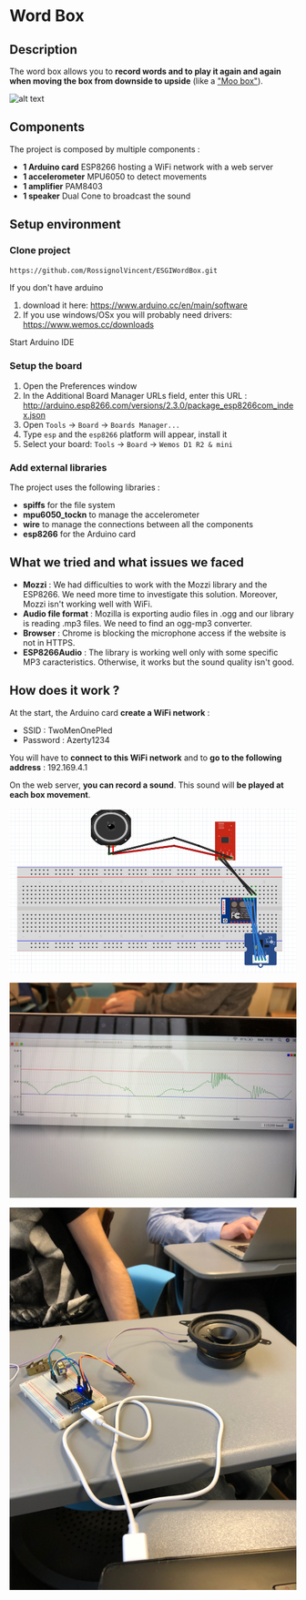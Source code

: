 # Word Box

## Description

The word box allows you to **record words and to play it again and again when moving the box from downside to upside** (like a ["Moo box"](https://en.wikipedia.org/wiki/Moo_box)).

![alt text](https://upload.wikimedia.org/wikipedia/commons/thumb/c/cd/Meuh_box.JPG/270px-Meuh_box.JPG)

## Components

The project is composed by multiple components :

* **1 Arduino card** ESP8266 hosting a WiFi network with a web server
* **1 accelerometer** MPU6050 to detect movements
* **1 amplifier** PAM8403
* **1 speaker** Dual Cone to broadcast the sound

## Setup environment


### Clone project
```sh
https://github.com/RossignolVincent/ESGIWordBox.git
```

If you don't have arduino
  1. download it here: https://www.arduino.cc/en/main/software
  2. If you use windows/OSx you will probably need drivers: https://www.wemos.cc/downloads

Start Arduino IDE

### Setup the board

1. Open the Preferences window
2. In the Additional Board Manager URLs field, enter this URL : http://arduino.esp8266.com/versions/2.3.0/package_esp8266com_index.json
3. Open `Tools` -> `Board` -> `Boards Manager...`
4. Type `esp` and the `esp8266` platform will appear, install it
5. Select your board: `Tools` -> `Board` -> `Wemos D1 R2 & mini`


### Add external libraries

The project uses the following libraries :

* **spiffs** for the file system
* **mpu6050_tockn** to manage the accelerometer
* **wire** to manage the connections between all the components
* **esp8266** for the Arduino card

## What we tried and what issues we faced

* **Mozzi** : We had difficulties to work with the Mozzi library and the ESP8266. We need more time to investigate this solution. Moreover, Mozzi isn't working well with WiFi.
* **Audio file format** : Mozilla is exporting audio files in .ogg and our library is reading .mp3 files. We need to find an ogg-mp3 converter.
* **Browser** : Chrome is blocking the microphone access if the website is not in HTTPS.
* **ESP8266Audio** : The library is working well only with some specific MP3 caracteristics. Otherwise, it works but the sound quality isn't good.

## How does it work ?

At the start, the Arduino card **create a WiFi network** :

* SSID : TwoMenOnePled 
* Password : Azerty1234

You will have to **connect to this WiFi network** and to **go to the following address** : 192.169.4.1

On the web server, **you can record a sound**. This sound will **be played at each box movement**.

![alt text](ressources/image_3.png)

![alt text](/ressources/image_1.jpg)

![alt text](ressources/image_2.jpg)

